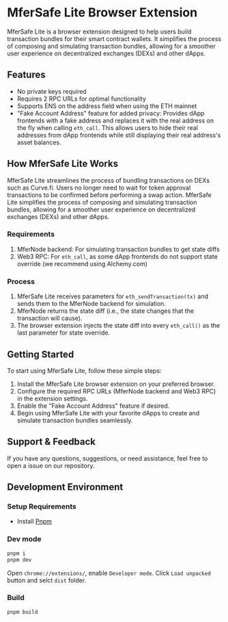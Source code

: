 # MferSafe Lite Browser Extension

MferSafe Lite is a browser extension designed to help users build transaction bundles for their smart contract wallets. It simplifies the process of composing and simulating transaction bundles, allowing for a smoother user experience on decentralized exchanges (DEXs) and other dApps.

## Features

- No private keys required
- Requires 2 RPC URLs for optimal functionality
- Supports ENS on the address field when using the ETH mainnet
- "Fake Account Address" feature for added privacy: Provides dApp frontends with a fake address and replaces it with the real address on the fly when calling `eth_call`. This allows users to hide their real addresses from dApp frontends while still displaying their real address's asset balances.

## How MferSafe Lite Works

MferSafe Lite streamlines the process of bundling transactions on DEXs such as Curve.fi. Users no longer need to wait for token approval transactions to be confirmed before performing a swap action. MferSafe Lite simplifies the process of composing and simulating transaction bundles, allowing for a smoother user experience on decentralized exchanges (DEXs) and other dApps.

### Requirements

1. MferNode backend: For simulating transaction bundles to get state diffs
2. Web3 RPC: For `eth_call`, as some dApp frontends do not support state override (we recommend using Alchemy.com)

### Process

1. MferSafe Lite receives parameters for `eth_sendTransaction(tx)` and sends them to the MferNode backend for simulation.
2. MferNode returns the state diff (i.e., the state changes that the transaction will cause).
3. The browser extension injects the state diff into every `eth_call()` as the last parameter for state override.

## Getting Started

To start using MferSafe Lite, follow these simple steps:

1. Install the MferSafe Lite browser extension on your preferred browser.
2. Configure the required RPC URLs (MferNode backend and Web3 RPC) in the extension settings.
3. Enable the "Fake Account Address" feature if desired.
4. Begin using MferSafe Lite with your favorite dApps to create and simulate transaction bundles seamlessly.

## Support & Feedback

If you have any questions, suggestions, or need assistance, feel free to open a issue on our repository.

## Development Environment

### Setup Requirements

- Install [Pnpm](https://pnpm.io/installation)

### Dev mode

```bash
pnpm i
pnpm dev
```

Open `chrome://extensions/`, enable `Developer mode`. Click `Load unpacked` button and selct `dist` folder.

### Build

```bash
pnpm build
```
